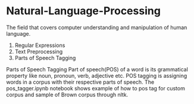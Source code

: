 # Natural-Language-Processing
 
The field that covers computer understanding and manipulation of human language.

1) Regular Expressions
2) Text Preprocessing
3) Parts of Speech Tagging

Parts of Speech Tagging Part of speech(POS) of a word is its grammatical property like noun, pronoun, verb, adjective etc. POS tagging is assigning words in a corpus with their respective parts of speech. The pos_tagger.ipynb notebook shows example of how to pos tag for custom corpus and sample of Brown corpus through nltk. 


 

